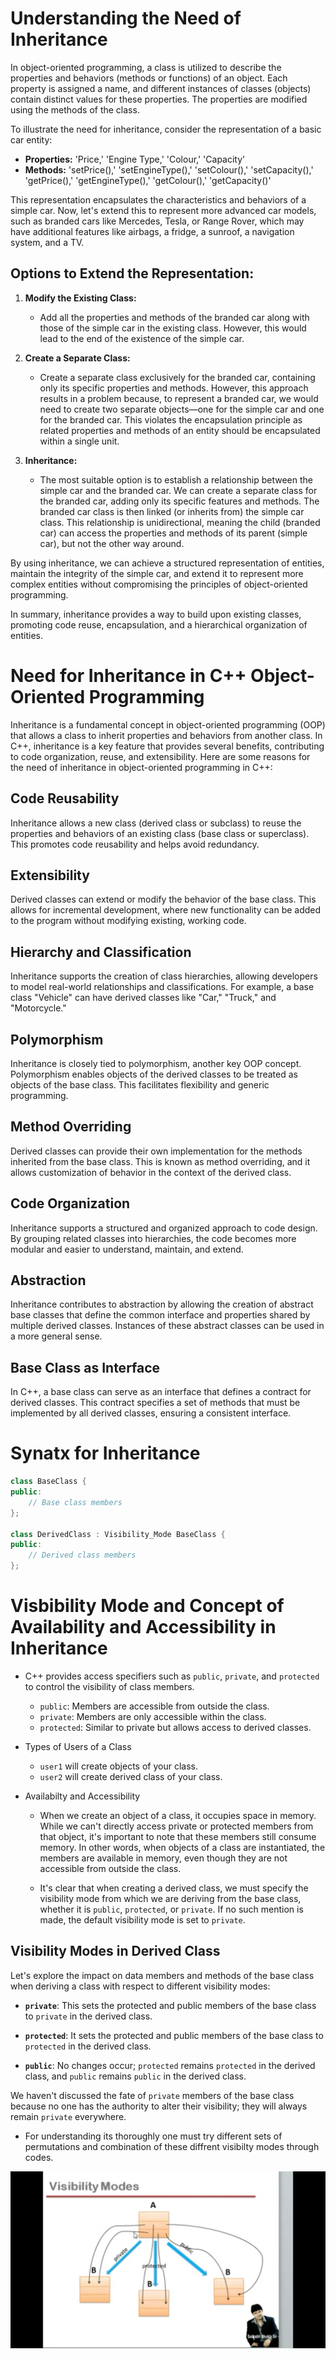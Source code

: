 # Understanding the Need of Inheritance

In object-oriented programming, a class is utilized to describe the properties and behaviors (methods or functions) of an object. Each property is assigned a name, and different instances of classes (objects) contain distinct values for these properties. The properties are modified using the methods of the class.

To illustrate the need for inheritance, consider the representation of a basic car entity:

- **Properties:** 'Price,' 'Engine Type,' 'Colour,' 'Capacity'
- **Methods:** 'setPrice(),' 'setEngineType(),' 'setColour(),' 'setCapacity(),' 'getPrice(),' 'getEngineType(),' 'getColour(),' 'getCapacity()'

This representation encapsulates the characteristics and behaviors of a simple car. Now, let's extend this to represent more advanced car models, such as branded cars like Mercedes, Tesla, or Range Rover, which may have additional features like airbags, a fridge, a sunroof, a navigation system, and a TV.

## Options to Extend the Representation:

1. **Modify the Existing Class:**
   - Add all the properties and methods of the branded car along with those of the simple car in the existing class. However, this would lead to the end of the existence of the simple car.

2. **Create a Separate Class:**
   - Create a separate class exclusively for the branded car, containing only its specific properties and methods. However, this approach results in a problem because, to represent a branded car, we would need to create two separate objects—one for the simple car and one for the branded car. This violates the encapsulation principle as related properties and methods of an entity should be encapsulated within a single unit.

3. **Inheritance:**
   - The most suitable option is to establish a relationship between the simple car and the branded car. We can create a separate class for the branded car, adding only its specific features and methods. The branded car class is then linked (or inherits from) the simple car class. This relationship is unidirectional, meaning the child (branded car) can access the properties and methods of its parent (simple car), but not the other way around.

By using inheritance, we can achieve a structured representation of entities, maintain the integrity of the simple car, and extend it to represent more complex entities without compromising the principles of object-oriented programming.

In summary, inheritance provides a way to build upon existing classes, promoting code reuse, encapsulation, and a hierarchical organization of entities.

# Need for Inheritance in C++ Object-Oriented Programming

Inheritance is a fundamental concept in object-oriented programming (OOP) that allows a class to inherit properties and behaviors from another class. In C++, inheritance is a key feature that provides several benefits, contributing to code organization, reuse, and extensibility. Here are some reasons for the need of inheritance in object-oriented programming in C++:

## Code Reusability

Inheritance allows a new class (derived class or subclass) to reuse the properties and behaviors of an existing class (base class or superclass). This promotes code reusability and helps avoid redundancy.

## Extensibility

Derived classes can extend or modify the behavior of the base class. This allows for incremental development, where new functionality can be added to the program without modifying existing, working code.

## Hierarchy and Classification

Inheritance supports the creation of class hierarchies, allowing developers to model real-world relationships and classifications. For example, a base class "Vehicle" can have derived classes like "Car," "Truck," and "Motorcycle."

## Polymorphism

Inheritance is closely tied to polymorphism, another key OOP concept. Polymorphism enables objects of the derived classes to be treated as objects of the base class. This facilitates flexibility and generic programming.

## Method Overriding

Derived classes can provide their own implementation for the methods inherited from the base class. This is known as method overriding, and it allows customization of behavior in the context of the derived class.

## Code Organization

Inheritance supports a structured and organized approach to code design. By grouping related classes into hierarchies, the code becomes more modular and easier to understand, maintain, and extend.

## Abstraction

Inheritance contributes to abstraction by allowing the creation of abstract base classes that define the common interface and properties shared by multiple derived classes. Instances of these abstract classes can be used in a more general sense.

## Base Class as Interface

In C++, a base class can serve as an interface that defines a contract for derived classes. This contract specifies a set of methods that must be implemented by all derived classes, ensuring a consistent interface.

# Synatx for Inheritance
```cpp 
class BaseClass {
public:
    // Base class members
};

class DerivedClass : Visibility_Mode BaseClass {
public:
    // Derived class members
};

```

# Visbibility Mode and Concept of Availability and Accessibility in Inheritance

- C++ provides access specifiers such as `public`, `private`, and `protected` to control the visibility of class members.
     - `public`: Members are accessible from outside the class.
     - `private`: Members are only accessible within the class.
     - `protected`: Similar to private but allows access to derived classes.

- Types of Users of a Class
     - `user1` will create objects of your class.
     - `user2` will create derived class of your class.

-  Availabilty and Accessibility

     - When we create an object of a class, it occupies space in memory. While we can't directly access private or protected members from that object, it's important to 
       note that these members still consume memory. In other words, when objects of a class are instantiated, the members are available in memory, even though they are 
       not accessible from outside the class.
  
     - It's clear that when creating a derived class, we must specify the visibility mode from which we are deriving from the base class, whether it is `public`, 
       `protected`, or `private`. If no such mention is made, the default visibility mode is set to `private`.

  ## Visibility Modes in Derived Class

Let's explore the impact on data members and methods of the base class when deriving a class with respect to different visibility modes:

- **`private`**: This sets the protected and public members of the base class to `private` in the derived class.

- **`protected`**: It sets the protected and public members of the base class to `protected` in the derived class.

- **`public`**: No changes occur; `protected` remains `protected` in the derived class, and `public` remains `public` in the derived class.

We haven't discussed the fate of `private` members of the base class because no one has the authority to alter their visibility; they will always remain `private` everywhere.

- For understanding its thoroughly one must try different sets of permutations and combination of these diffrent visibilty modes through codes.

![Visibilty Modes](image.png)


